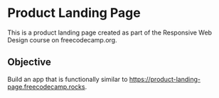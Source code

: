 # Product Landing Page

This is a product landing page created as part of the Responsive Web Design course on freecodecamp.org.

## Objective

Build an app that is functionally similar to https://product-landing-page.freecodecamp.rocks.